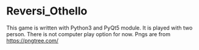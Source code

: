 # Reversi_Othello
This game is written with Python3 and PyQt5 module.
It is played with two person.
There is not computer play option for now. 
Pngs are from https://pngtree.com/
